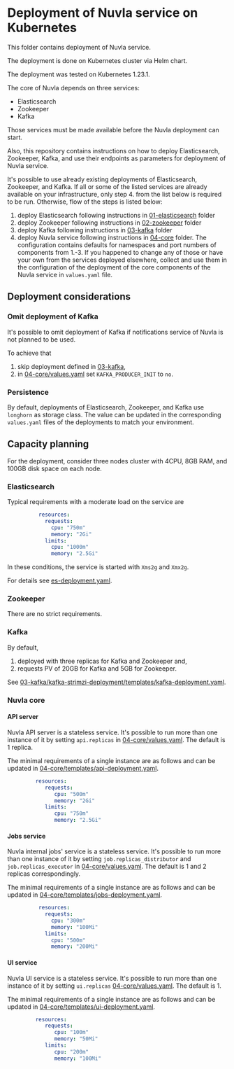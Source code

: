 # Deployment of Nuvla service on Kubernetes

This folder contains deployment of Nuvla service. 

The deployment is done on Kubernetes cluster via Helm chart. 

The deployment was tested on Kubernetes 1.23.1.

The core of Nuvla depends on three services: 

* Elasticsearch
* Zookeeper    
* Kafka

Those services must be made available before the Nuvla deployment can start.

Also, this repository contains instructions on how to deploy Elasticsearch, Zookeeper,
Kafka, and use their endpoints as parameters for deployment of Nuvla service.

It's possible to use already existing deployments of Elasticsearch, Zookeeper,
and Kafka. If all or some of the listed services are already available on your 
infrastructure, only step 4. from the list below is required to be run. Otherwise, 
flow of the steps is listed below:

1. deploy Elasticsearch following instructions in [01-elasticsearch](01-elasticsearch) folder
2. deploy Zookeeper following instructions in [02-zookeeper](02-zookeeper) folder
3. deploy Kafka following instructions in [03-kafka](03-kafka) folder
4. deploy Nuvla service following instructions in [04-core](04-core) folder. The
   configuration contains defaults for namespaces and port numbers of components
   from 1.-3. If you happened to change any of those or have your own from the
   services deployed elsewhere, collect and use them in the configuration of the
   deployment of the core components of the Nuvla service in `values.yaml` file.

## Deployment considerations

### Omit deployment of Kafka

It's possible to omit deployment of Kafka if notifications service of Nuvla is
not planned to be used.

To achieve that
1. skip deployment defined in [03-kafka](03-kafka),
2. in [04-core/values.yaml](04-core/values.yaml) set 
   `KAFKA_PRODUCER_INIT` to `no`.

### Persistence

By default, deployments of Elasticsearch, Zookeeper, and Kafka use `longhorn` as
storage class. The value can be updated in the corresponding `values.yaml` files
of the deployments to match your environment.
 
## Capacity planning

For the deployment, consider three nodes cluster with 4CPU, 8GB RAM, and 100GB
disk space on each node.

### Elasticsearch

Typical requirements with a moderate load on the service are

```yaml
          resources:
            requests:
              cpu: "750m"
              memory: "2Gi"
            limits:
              cpu: "1000m"
              memory: "2.5Gi"
```

In these conditions, the service is started with `Xms2g` and `Xmx2g`.

For details see [es-deployment.yaml](01-elasticsearch/templates/es-deployment.yaml).

### Zookeeper

There are no strict requirements.

### Kafka

By default, 
1. deployed with three replicas for Kafka and Zookeeper and,
2. requests PV of 20GB for Kafka and 5GB for Zookeeper.

See [03-kafka/kafka-strimzi-deployment/templates/kafka-deployment.yaml](03-kafka/kafka-strimzi-deployment/templates/kafka-deployment.yaml).

### Nuvla core

#### API server

Nuvla API server is a stateless service. It's possible to run more than one instance
of it by setting `api.replicas` in [04-core/values.yaml](04-core/values.yaml).
The default is 1 replica.

The minimal requirements of a single instance are as follows and can be updated
in [04-core/templates/api-deployment.yaml](04-core/templates/api-deployment.yaml).

```yaml
         resources:
            requests:
               cpu: "500m"
               memory: "2Gi"
            limits:
               cpu: "750m"
               memory: "2.5Gi"
```

#### Jobs service

Nuvla internal jobs' service is a stateless service. It's possible to run more
than one instance of it by setting `job.replicas_distributor`
and `job.replicas_executor` in [04-core/values.yaml](04-core/values.yaml). The
default is 1 and 2 replicas correspondingly.

The minimal requirements of a single instance are as follows and can be updated
in [04-core/templates/jobs-deployment.yaml](04-core/templates/jobs-deployment.yaml).

```yaml
          resources:
            requests:
              cpu: "300m"
              memory: "100Mi"
            limits:
              cpu: "500m"
              memory: "200Mi"
```

#### UI service

Nuvla UI service is a stateless service. It's possible to run more than one
instance of it by setting `ui.replicas` [04-core/values.yaml](04-core/values.yaml).
The default is 1.

The minimal requirements of a single instance are as follows and can be updated
in [04-core/templates/ui-deployment.yaml](04-core/templates/ui-deployment.yaml).

```yaml
         resources:
            requests:
               cpu: "100m"
               memory: "50Mi"
            limits:
               cpu: "200m"
               memory: "100Mi"
```

